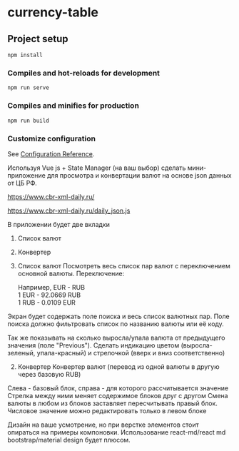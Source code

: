 # currency-table

## Project setup
```
npm install
```

### Compiles and hot-reloads for development
```
npm run serve
```

### Compiles and minifies for production
```
npm run build
```

### Customize configuration
See [Configuration Reference](https://cli.vuejs.org/config/).


Используя Vue js + State Manager (на ваш выбор) сделать мини-приложение для просмотра и конвертации валют на основе json данных от ЦБ РФ.

https://www.cbr-xml-daily.ru/

https://www.cbr-xml-daily.ru/daily_json.js

В приложении будет две вкладки
1. Список валют
2. Конвертер

1. Список валют
   Посмотреть весь список пар валют с переключением основной валюты.
   Переключение:
   
   Например, EUR - RUB
   \
   1 EUR - 92.0669 RUB
   \
   1 RUB - 0.0109 EUR

Экран будет содержать поле поиска и весь список валютных пар. Поле поиска должно фильтровать список по названию валюты или её коду.

Так же показывать на сколько выросла/упала валюта от предыдущего значения (поле "Previous"). Сделать индикацию цветом (выросла-зеленый, упала-красный) и стрелочкой (вверх и вниз соответственно)

2. Конвертер
   Конвертер валют (перевод из одной валюты в другую через базовую RUB)

Слева - базовый блок, справа - для которого рассчитывается значение
Стрелка между ними меняет содержимое блоков друг с другом
Смена валюты в любом из блоков заставляет пересчитывать правый блок. Числовое значение можно редактировать только в левом блоке

Дизайн на ваше усмотрение, но при верстке элементов стоит опираться на примеры компоновки. Использование react-md/react md bootstrap/material design будет плюсом.
